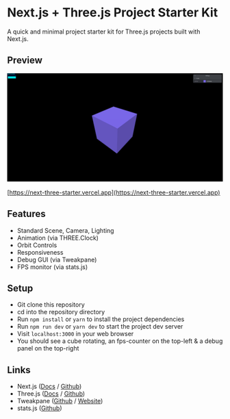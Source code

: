 # Next.js + Three.js Project Starter Kit

A quick and minimal project starter kit for Three.js projects built with Next.js.

## Preview

<img src="./preview.png" />

[https://next-three-starter.vercel.app](https://next-three-starter.vercel.app)

## Features

- Standard Scene, Camera, Lighting
- Animation (via THREE.Clock)
- Orbit Controls
- Responsiveness
- Debug GUI (via Tweakpane)
- FPS monitor (via stats.js)

## Setup

- Git clone this repository
- cd into the repository directory
- Run `npm install` or `yarn` to install the project dependencies
- Run `npm run dev` or `yarn dev` to start the project dev server
- Visit `localhost:3000` in your web browser
- You should see a cube rotating, an fps-counter on the top-left & a debug panel on the top-right

## Links

- Next.js ([Docs](https://nextjs.org/docs/getting-started) / [Github](https://github.com/vercel/next.js))
- Three.js ([Docs](https://threejs.org/docs/index.html#manual/en/introduction/Creating-a-scene) / [Github](https://github.com/mrdoob/three.js/))
- Tweakpane ([Github](https://github.com/cocopon/tweakpane) / [Website](https://cocopon.github.io/tweakpane/))
- stats.js ([Github](https://github.com/mrdoob/stats.js/))
